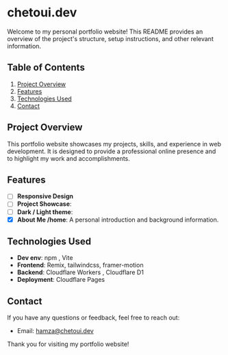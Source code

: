 # chetoui.dev

Welcome to my personal portfolio website! This README provides an overview of the project's structure, setup instructions, and other relevant information.

## Table of Contents
1. [Project Overview](#project-overview)
2. [Features](#features)
3. [Technologies Used](#technologies-used)
4. [Contact](#contact)

## Project Overview
This portfolio website showcases my projects, skills, and experience in web development. It is designed to provide a professional online presence and to highlight my work and accomplishments.

## Features
- [ ] **Responsive Design**
- [ ] **Project Showcase**:
- [ ] **Dark / Light theme**:
- [x] **About Me /home**: A personal introduction and background information.

## Technologies Used
- **Dev env**: npm , Vite
- **Frontend**: Remix, tailwindcss, framer-motion
- **Backend**: Cloudflare Workers , Cloudflare D1 
- **Deployment**: Cloudflare Pages


## Contact
If you have any questions or feedback, feel free to reach out:

- Email: hamza@chetoui.dev

Thank you for visiting my portfolio website!